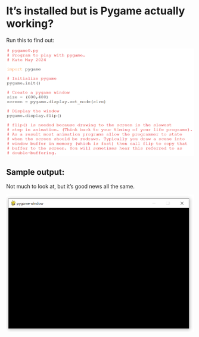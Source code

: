 # It’s installed but is Pygame actually working?

Run this to find out:

![Image of pygame0.py source code.](03_pygame0.png)

## Sample output:

Not much to look at, but it’s good news all the same.

![Sample output.](03_pygame0_output.png)
